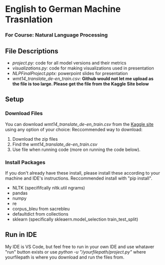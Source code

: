 # English to German Machine Trasnlation
### For Course: Natural Language Processing

## File Descriptions
- *project.py:* code for all model versions and their metrics
- *visualizations.py:* code for making visualizations used in presentation
- *NLPFinalProject.pptx:* powerpoint slides for presentation
- *wmt14_translate_de-en_train.csv:* **Github would not let me upload as the file is too large. Please get the file from the Kaggle Site below**
  
## Setup
### Download Files
You can download *wmt14_translate_de-en_train.csv* from the [Kaggle site](https://www.kaggle.com/datasets/mohamedlotfy50/wmt-2014-english-german) using any option of your choice:
Reccommended way to download:
1. Download the zip files
2. Find the *wmt14_translate_de-en_train.csv*
3. Use file when running code (more on running the code below).


### Install Packages
If you don't already have these install, please install these according to your machine and IDE's instructions. Reccommended install with "pip install".
- NLTK (specififcally nltk.util ngrams)
- pandas
- numpy
- re
- corpus_bleu from sacrebleu
- defaultdict from collections
- sklearn (specifically skleaern.model_selection train_test_split)
  
## Run in IDE
My IDE is VS Code, but feel free to run in your own IDE and use whataver "run" button exists or use *python -u "/yourfilepath/project.py"* where yourfilepath is where you download and run the files from.
